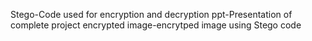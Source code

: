 Stego-Code used for encryption and decryption
ppt-Presentation of complete project
encrypted image-encrytped image using Stego code
